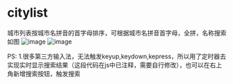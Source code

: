 # citylist
城市列表按城市名拼音的首字母排序，可根据城市名拼音首字母，全拼，名称搜索
如图
![image](https://raw.githubusercontent.com/wl036cl/citylist/master/preview_0.jpg)
![image](https://raw.githubusercontent.com/wl036cl/citylist/master/preview_1.jpg)

PS:
1.很多第三方输入法，无法触发keyup,keydown,kepress，所以用了定时器去实现实时显示搜索结果（这段代码在js中已注释，需要自行修改），也可以在右上角新增搜索按钮，触发搜索
